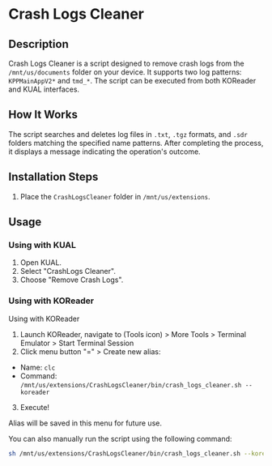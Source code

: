 # Crash Logs Cleaner

## Description
Crash Logs Cleaner is a script designed to remove crash logs from the `/mnt/us/documents` folder on your device. It supports two log patterns: `KPPMainAppV2*` and `tmd_*`. The script can be executed from both KOReader and KUAL interfaces.

## How It Works
The script searches and deletes log files in `.txt`, `.tgz` formats, and `.sdr` folders matching the specified name patterns. After completing the process, it displays a message indicating the operation's outcome.

## Installation Steps
1. Place the `CrashLogsCleaner` folder in `/mnt/us/extensions`.

## Usage
### Using with KUAL
1. Open KUAL.
2. Select "CrashLogs Cleaner".
3. Choose "Remove Crash Logs".

### Using with KOReader
Using with KOReader
1. Launch KOReader, navigate to (Tools icon) > More Tools > Terminal Emulator > Start Terminal Session
2. Click menu button "=" > Create new alias:
- Name: `clc`
- Command: `/mnt/us/extensions/CrashLogsCleaner/bin/crash_logs_cleaner.sh --koreader`
3. Execute!

Alias will be saved in this menu for future use.

You can also manually run the script using the following command:
```sh
sh /mnt/us/extensions/CrashLogsCleaner/bin/crash_logs_cleaner.sh --koreader
```

